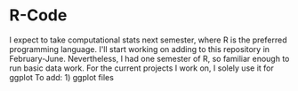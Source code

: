 # R-Code
I expect to take computational stats next semester, where R is the preferred programming language. I'll start working on adding to this repository in February-June. Nevertheless, I had one semester of R, so familiar enough to run basic data work. For the current projects I work on, I solely use it for ggplot
To add: 1) ggplot files
  
